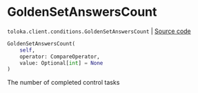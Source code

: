 # GoldenSetAnswersCount
`toloka.client.conditions.GoldenSetAnswersCount` | [Source code](https://github.com/Toloka/toloka-kit/blob/v0.1.26/src/client/conditions.py#L172)

```python
GoldenSetAnswersCount(
    self,
    operator: CompareOperator,
    value: Optional[int] = None
)
```

The number of completed control tasks

